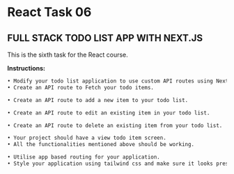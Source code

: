 # React Task 06

## FULL STACK TODO LIST APP WITH NEXT.JS

<!-- -**[URL]()** -->

This is the sixth task for the React course.

**Instructions:**

```markdown
• Modify your todo list application to use custom API routes using Next.js
• Create an API route to Fetch your todo items.

• Create an API route to add a new item to your todo list.

• Create an API route to edit an existing item in your todo list.

• Create an API route to delete an existing item from your todo list.

• Your project should have a view todo item screen.
• All the functionalities mentioned above should be working.

• Utilise app based routing for your application.
• Style your application using tailwind css and make sure it looks presentable and responsive.
```
